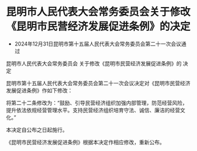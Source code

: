 # 昆明市人民代表大会常务委员会关于修改《昆明市民营经济发展促进条例》的决定

- 2024年12月31日昆明市第十五届人民代表大会常务委员会第二十一次会议通过

<!-- INFO END -->

昆明市人民代表大会常务委员会 关于修改《昆明市民营经济发展促进条例》的 决定

昆明市第十五届人民代表大会常务委员会第二十一次会议决定对《昆明市民营经济发展促进条例》作如下修改：

将第二十二条修改为：“鼓励、引导民营经济组织加强内部管理，防范经营风险，提升依法依规经营管理水平。支持民营经济组织培育守法、诚信、廉洁的经营文化。”

本决定自公布之日起施行。

《昆明市民营经济发展促进条例》根据本决定作相应修改，重新公布。

